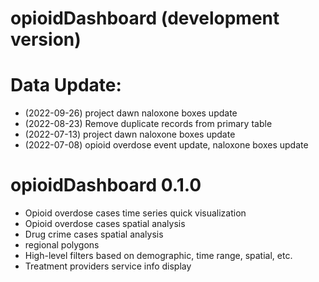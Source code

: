 # opioidDashboard (development version)

# Data Update:
* (2022-09-26) project dawn naloxone boxes update
* (2022-08-23) Remove duplicate records from primary table
* (2022-07-13) project dawn naloxone boxes update
* (2022-07-08) opioid overdose event update, naloxone boxes update

# opioidDashboard 0.1.0

* Opioid overdose cases time series quick visualization
* Opioid overdose cases spatial analysis
* Drug crime cases spatial analysis
* regional polygons
* High-level filters based on demographic, time range, spatial, etc.
* Treatment providers service info display
